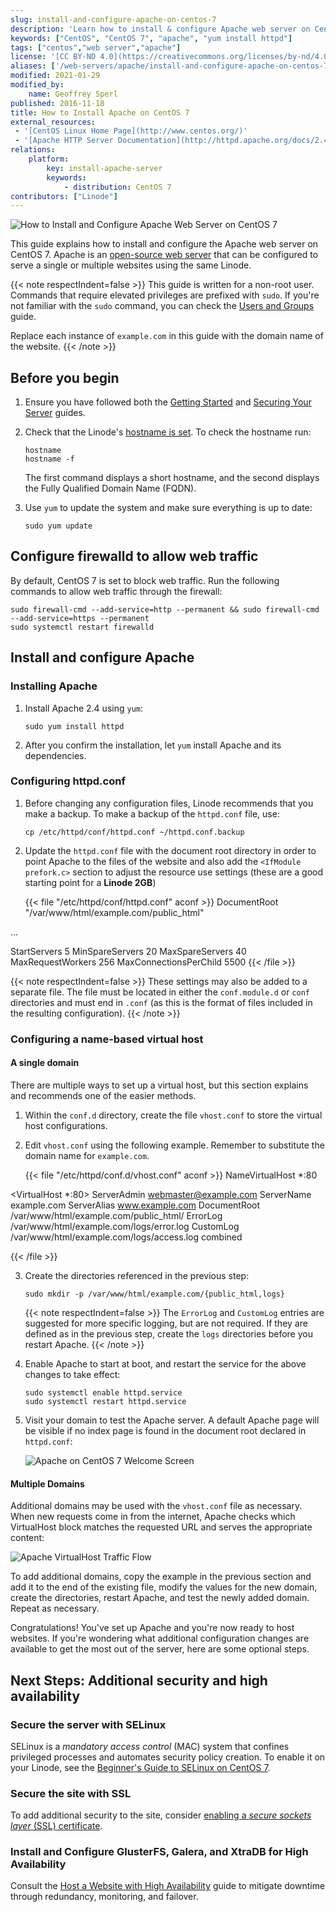 ```yaml
---
slug: install-and-configure-apache-on-centos-7
description: 'Learn how to install & configure Apache web server on Centos 7 on a Linode.'
keywords: ["CentOS", "CentOS 7", "apache", "yum install httpd"]
tags: ["centos","web server","apache"]
license: '[CC BY-ND 4.0](https://creativecommons.org/licenses/by-nd/4.0)'
aliases: ['/web-servers/apache/install-and-configure-apache-on-centos-7/','/websites/apache/install-and-configure-apache-on-centos-7/']
modified: 2021-01-29
modified_by:
    name: Geoffrey Sperl
published: 2016-11-18
title: How to Install Apache on CentOS 7
external_resources:
 - '[CentOS Linux Home Page](http://www.centos.org/)'
 - '[Apache HTTP Server Documentation](http://httpd.apache.org/docs/2.4/)'
relations:
    platform:
        key: install-apache-server
        keywords:
            - distribution: CentOS 7
contributors: ["Linode"]
---
```


![How to Install and Configure Apache Web Server on CentOS 7](How_to_Install_Apache_on_CentOS_7_smg.jpg)

This guide explains how to install and configure the Apache web server on CentOS 7. Apache is an [open-source web server](https://httpd.apache.org/ABOUT_APACHE.html) that can be configured to serve a single or multiple websites using the same Linode.

{{< note respectIndent=false >}}
This guide is written for a non-root user. Commands that require elevated privileges are prefixed with `sudo`. If you're not familiar with the `sudo` command, you can check the [Users and Groups](/docs/guides/linux-users-and-groups/) guide.

Replace each instance of `example.com` in this guide with the domain name of the website.
{{< /note >}}


## Before you begin

1.  Ensure you have followed both the [Getting Started](/docs/products/platform/get-started/) and [Securing Your Server](/docs/products/compute/compute-instances/guides/set-up-and-secure/) guides.

2.  Check that the Linode's [hostname is set](/docs/products/platform/get-started/#setting-the-hostname). To check the hostname run:

        hostname
        hostname -f

    The first command displays a short hostname, and the second displays the Fully Qualified Domain Name (FQDN).

3.  Use `yum` to update the system and make sure everything is up to date:

        sudo yum update


## Configure firewalld to allow web traffic

By default, CentOS 7 is set to block web traffic. Run the following commands to allow web traffic through the firewall:

    sudo firewall-cmd --add-service=http --permanent && sudo firewall-cmd --add-service=https --permanent
    sudo systemctl restart firewalld


## Install and configure Apache

### Installing Apache

1.  Install Apache 2.4 using `yum`:

        sudo yum install httpd

2.  After you confirm the installation, let `yum` install Apache and its dependencies.


### Configuring httpd.conf

1.  Before changing any configuration files, Linode recommends that you make a backup. To make a backup of the `httpd.conf` file, use:

    `cp /etc/httpd/conf/httpd.conf ~/httpd.conf.backup`

2.  Update the `httpd.conf` file with the document root directory in order to point Apache to the files of the website and also add the `<IfModule prefork.c>` section to adjust the resource use settings (these are a good starting point for a **Linode 2GB**)

    {{< file "/etc/httpd/conf/httpd.conf" aconf >}}
DocumentRoot "/var/www/html/example.com/public_html"

...

<IfModule prefork.c>
    StartServers        5
    MinSpareServers     20
    MaxSpareServers     40
    MaxRequestWorkers   256
    MaxConnectionsPerChild 5500
</IfModule>
{{< /file >}}

{{< note respectIndent=false >}}
These settings may also be added to a separate file. The file must be located in either the `conf.module.d` or `conf` directories and must end in `.conf` (as this is the format of files included in the resulting configuration).
{{< /note >}}

### Configuring a name-based virtual host

#### A single domain

There are multiple ways to set up a virtual host, but this section explains and recommends one of the easier methods.

1.  Within the `conf.d` directory, create the file `vhost.conf` to store the virtual host configurations.

2.  Edit `vhost.conf` using the following example. Remember to substitute the domain name for `example.com`.

    {{< file "/etc/httpd/conf.d/vhost.conf" aconf >}}
NameVirtualHost *:80

<VirtualHost *:80>
    ServerAdmin webmaster@example.com
    ServerName example.com
    ServerAlias www.example.com
    DocumentRoot /var/www/html/example.com/public_html/
    ErrorLog /var/www/html/example.com/logs/error.log
    CustomLog /var/www/html/example.com/logs/access.log combined
</VirtualHost>

{{< /file >}}

3.  Create the directories referenced in the previous step:

        sudo mkdir -p /var/www/html/example.com/{public_html,logs}

    {{< note respectIndent=false >}}
The `ErrorLog` and `CustomLog` entries are suggested for more specific logging, but are not required. If they are defined as in the previous step, create the `logs` directories before you restart Apache.
{{< /note >}}

4.  Enable Apache to start at boot, and restart the service for the above changes to take effect:

        sudo systemctl enable httpd.service
        sudo systemctl restart httpd.service

5.  Visit your domain to test the Apache server. A default Apache page will be visible if no index page is found in the document root declared in `httpd.conf`:

    ![Apache on CentOS 7 Welcome Screen](centos7-apache-welcome.png "Welcome to Apache on CentOS 7")


#### Multiple Domains

Additional domains may be used with the `vhost.conf` file as necessary. When new requests come in from the internet, Apache checks which VirtualHost block matches the requested URL and serves the appropriate content:

![Apache VirtualHost Traffic Flow](apache-vhost-flow.png "Apache VirtualHost Traffic Flow")

To add additional domains, copy the example in the previous section and add it to the end of the existing file, modify the values for the new domain, create the directories, restart Apache, and test the newly added domain. Repeat as necessary.


Congratulations! You've set up Apache and you're now ready to host websites. If you're wondering what additional configuration changes are available to get the most out of the server, here are some optional steps.


## Next Steps: Additional security and high availability

### Secure the server with SELinux

SELinux is a *mandatory access control* (MAC) system that confines privileged processes and automates security policy creation. To enable it on your Linode, see the [Beginner's Guide  to SELinux on CentOS 7](/docs/guides/a-beginners-guide-to-selinux-on-centos-7/).

### Secure the site with SSL

To add additional security to the site, consider [enabling a *secure sockets layer* (SSL) certificate](/docs/security/ssl/ssl-apache2-centos).

### Install and Configure GlusterFS, Galera, and XtraDB for High Availability

Consult the [Host a Website with High Availability](/docs/guides/host-a-website-with-high-availability/) guide to mitigate downtime through redundancy, monitoring, and failover.
